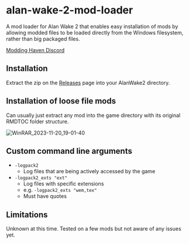 # alan-wake-2-mod-loader

A mod loader for Alan Wake 2 that enables easy installation of mods by allowing modded files to be loaded directly from the Windows filesystem, rather than big packaged files.

[Modding Haven Discord](https://discord.gg/9Vr2SJ3)

## Installation

Extract the zip on the [Releases](https://github.com/praydog/alan-wake-2-mod-loader/releases/) page into your AlanWake2 directory.

## Installation of loose file mods

Can usually just extract any mod into the game directory with its original RMDTOC folder structure.

![WinRAR_2023-11-20_19-01-40](https://github.com/praydog/alan-wake-2-mod-loader/assets/2909949/fcb16b62-9aca-4185-8ee6-0d3d276fef95)

## Custom command line arguments

* `-logpack2`
    * Log files that are being actively accessed by the game
* `-logpack2_exts "ext"`
    * Log files with specific extensions
    * e.g. `-logpack2_exts "wem,tex"`
    * Must have quotes

## Limitations

Unknown at this time. Tested on a few mods but not aware of any issues yet.
